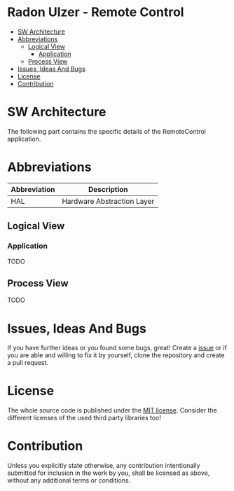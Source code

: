 # Radon Ulzer - Remote Control <!-- omit in toc -->

- [SW Architecture](#sw-architecture)
- [Abbreviations](#abbreviations)
  - [Logical View](#logical-view)
    - [Application](#application)
  - [Process View](#process-view)
- [Issues, Ideas And Bugs](#issues-ideas-and-bugs)
- [License](#license)
- [Contribution](#contribution)

# SW Architecture
The following part contains the specific details of the RemoteControl application.

# Abbreviations

| Abbreviation | Description |
| - | - |
| HAL | Hardware Abstraction Layer |

## Logical View

### Application
TODO

## Process View
TODO

# Issues, Ideas And Bugs
If you have further ideas or you found some bugs, great! Create a [issue](https://github.com/BlueAndi/RadonUlzer/issues) or if you are able and willing to fix it by yourself, clone the repository and create a pull request.

# License
The whole source code is published under the [MIT license](http://choosealicense.com/licenses/mit/).
Consider the different licenses of the used third party libraries too!

# Contribution
Unless you explicitly state otherwise, any contribution intentionally submitted for inclusion in the work by you, shall be licensed as above, without any
additional terms or conditions.
